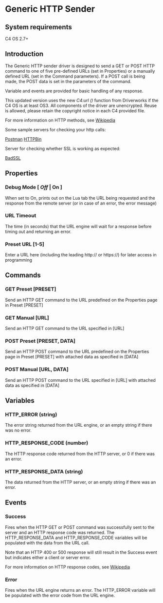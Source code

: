 [copyright]: # (Copyright 2020 Wirepath Home Systems, LLC. All rights reserved.)

# Generic HTTP Sender

## System requirements

C4 OS 2.7+

## Introduction

The Generic HTTP sender driver is designed to send a GET or POST HTTP command to one of five pre-defined URLs (set in Properties) or a manually defined URL (set in the Command parameters). If a POST call is being made, the POST data is set in the parameters of the command.

Variable and events are provided for basic handling of any response.

This updated version uses the new *C4:url ()* function from Driverworks if the C4 OS is at least OS3. All components of the driver are unencrypted. Reuse is allowed, please retain the copyright notice in each C4 provided file.

For more information on HTTP methods, see [Wikipedia](https://en.wikipedia.org/wiki/Hypertext_Transfer_Protocol#Request_methods)

Some sample servers for checking your http calls:

[Postman](https://docs.postman-echo.com/?version=latest)
[HTTPBin](http://httpbin.org/)

Server for checking whether SSL is working as expected:

[BadSSL](https://badssl.com/)

## Properties

### Debug Mode [ *Off* | On ]

When set to On, prints out on the Lua tab the URL being requested and the response from the remote server (or in case of an error, the error message)

### URL Timeout

The time (in seconds) that the URL engine will wait for a response before timing out and returning an error.

### Preset URL [1-5]

Enter a URL here (including the leading http:// or https://) for later access in programming

## Commands

### GET Preset [PRESET]

Send an HTTP GET command to the URL predefined on the Properties page in Preset [PRESET]

### GET Manual [URL]

Send an HTTP GET command to the URL specified in [URL]

### POST Preset [PRESET, DATA]

Send an HTTP POST command to the URL predefined on the Properties page in Preset [PRESET] with attached data as specified in [DATA]

### POST Manual [URL, DATA]

Send an HTTP POST command to the URL specified in [URL] with attached data as specified in [DATA]

## Variables

### HTTP_ERROR (string)

The error string returned from the URL engine, or an empty string if there was no error.

### HTTP_RESPONSE_CODE (number)

The HTTP response code returned from the HTTP server, or 0 if there was an error.

### HTTP_RESPONSE_DATA (string)

The data returned from the HTTP server, or an empty string if there was an error.

## Events

### Success

Fires when the HTTP GET or POST command was successfully sent to the server and an HTTP response code was returned. The HTTP_RESPONSE_DATA and HTTP_RESPONSE_CODE variables will be populated with the data from the URL call.

Note that an HTTP 400 or 500 response will still result in the Success event but indicates either a client or server error.

For more information on HTTP response codes, see [Wikipedia](https://en.wikipedia.org/wiki/List_of_HTTP_status_codes)

### Error

Fires when the URL engine returns an error. The HTTP_ERROR variable will be populated with the error code from the URL engine.
